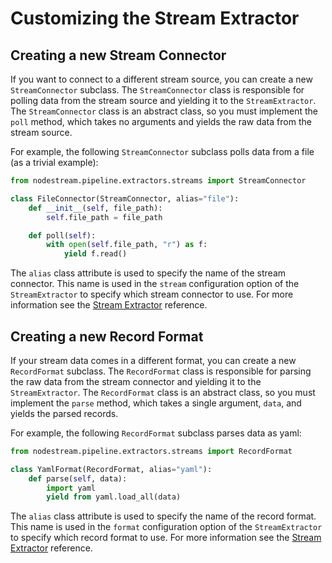 # Customizing the Stream Extractor

## Creating a new Stream Connector

If you want to connect to a different stream source, you can create a new `StreamConnector` subclass. The `StreamConnector` class is responsible for polling data from the stream source and yielding it to the `StreamExtractor`. The `StreamConnector` class is an abstract class, so you must implement the `poll` method, which takes no arguments and yields the raw data from the stream source.

For example, the following `StreamConnector` subclass polls data from a file (as a trivial example):

```python
from nodestream.pipeline.extractors.streams import StreamConnector

class FileConnector(StreamConnector, alias="file"):
    def __init__(self, file_path):
        self.file_path = file_path

    def poll(self):
        with open(self.file_path, "r") as f:
            yield f.read()
```

The `alias` class attribute is used to specify the name of the stream connector. This name is used in the `stream` configuration option of the `StreamExtractor` to specify which stream connector to use. For more information see the [Stream Extractor](../reference/extractors.md) reference.


## Creating a new Record Format

If your stream data comes in a different format, you can create a new `RecordFormat` subclass. The `RecordFormat` class is responsible for parsing the raw data from the stream connector and yielding it to the `StreamExtractor`. The `RecordFormat` class is an abstract class, so you must implement the `parse` method, which takes a single argument, `data`, and yields the parsed records.

For example, the following `RecordFormat` subclass parses data as yaml:

```python
from nodestream.pipeline.extractors.streams import RecordFormat

class YamlFormat(RecordFormat, alias="yaml"):
    def parse(self, data):
        import yaml
        yield from yaml.load_all(data)
```

The `alias` class attribute is used to specify the name of the record format. This name is used in the `format` configuration option of the `StreamExtractor` to specify which record format to use. For more information see the [Stream Extractor](../reference/extractors.md) reference.
